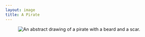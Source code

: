 ```yaml
---
layout: image
title: A Pirate
---
```

<figure>
<img src="/img/emil-drawing/IMG_1008.jpg" alt="An abstract drawing of a pirate with a beard and a scar.">
</figure>
